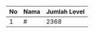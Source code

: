 | No | Nama            | Jumlah Level |
|----|-----------------|--------------|
| 1  | #    |    2368        |
